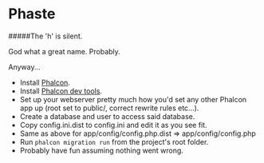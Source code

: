 Phaste
======
#####The 'h' is silent.

God what a great name. Probably.

Anyway...

* Install [Phalcon](https://phalconphp.com/en/).
* Install [Phalcon dev tools](https://github.com/phalcon/phalcon-devtools).
* Set up your webserver pretty much how you'd set any other Phalcon app up (root set to public/, correct rewrite rules etc...).
* Create a database and user to access said database.
* Copy config.ini.dist to config.ini and edit it as you see fit.
* Same as above for app/config/config.php.dist => app/config/config.php
* Run `phalcon migration run` from the project's root folder.
* Probably have fun assuming nothing went wrong.
